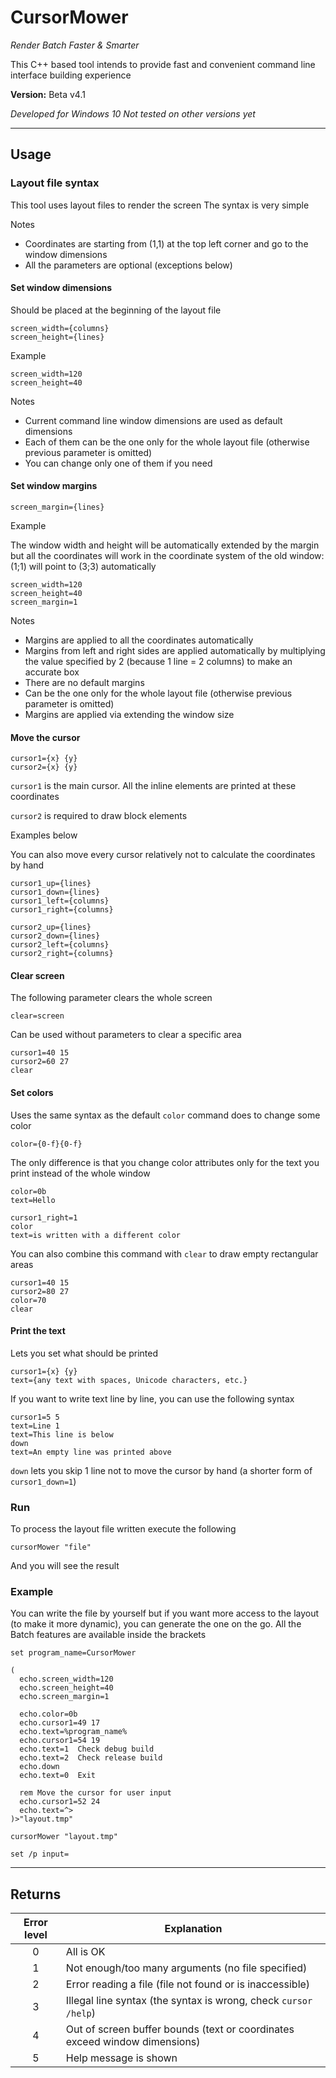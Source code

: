 # CursorMower

*Render Batch Faster & Smarter*

This C++ based tool intends to provide fast and convenient command line interface building experience

**Version:** Beta v4.1

*Developed for Windows 10*
*Not tested on other versions yet*

---

## Usage

### Layout file syntax

This tool uses layout files to render the screen
The syntax is very simple

Notes

- Coordinates are starting from (1,1) at the top left corner and go to the window dimensions
- All the parameters are optional (exceptions below)

#### Set window dimensions

Should be placed at the beginning of the layout file

```batch
screen_width={columns}
screen_height={lines}
```

Example

```batch
screen_width=120
screen_height=40
```

Notes

- Current command line window dimensions are used as default dimensions
- Each of them can be the one only for the whole layout file (otherwise previous parameter is omitted)
- You can change only one of them if you need

#### Set window margins

```batch
screen_margin={lines}
```

Example

The window width and height will be automatically extended by the margin but all the coordinates will work in the coordinate system of the old window: (1;1) will point to (3;3) automatically

```batch
screen_width=120
screen_height=40
screen_margin=1
```

Notes

- Margins are applied to all the coordinates automatically
- Margins from left and right sides are applied automatically by multiplying the value specified by 2 (because 1 line = 2 columns) to make an accurate box
- There are no default margins
- Can be the one only for the whole layout file (otherwise previous parameter is omitted)
- Margins are applied via extending the window size

#### Move the cursor

```batch
cursor1={x} {y}
cursor2={x} {y}
```

`cursor1` is the main cursor. All the inline elements are printed at these coordinates

`cursor2` is required to draw block elements

Examples below

You can also move every cursor relatively not to calculate the coordinates by hand

```batch
cursor1_up={lines}
cursor1_down={lines}
cursor1_left={columns}
cursor1_right={columns}

cursor2_up={lines}
cursor2_down={lines}
cursor2_left={columns}
cursor2_right={columns}
```

#### Clear screen

The following parameter clears the whole screen

```batch
clear=screen
```

Can be used without parameters to clear a specific area

```batch
cursor1=40 15
cursor2=60 27
clear
```

#### Set colors

Uses the same syntax as the default `color` command does to change some color

```batch
color={0-f}{0-f}
```

The only difference is that you change color attributes only for the text you print instead of the whole window

```batch
color=0b
text=Hello

cursor1_right=1
color
text=is written with a different color
```

You can also combine this command with `clear` to draw empty rectangular areas

```batch
cursor1=40 15
cursor2=80 27
color=70
clear
```

#### Print the text

Lets you set what should be printed

```batch
cursor1={x} {y}
text={any text with spaces, Unicode characters, etc.}
```

If you want to write text line by line, you can use the following syntax

```batch
cursor1=5 5
text=Line 1
text=This line is below
down
text=An empty line was printed above
```

`down` lets you skip 1 line not to move the cursor by hand (a shorter form of `cursor1_down=1`)

### Run

To process the layout file written execute the following

```batch
cursorMower "file"
```

And you will see the result

### Example

You can write the file by yourself but if you want more access to the layout (to make it more dynamic), you can generate the one on the go. All the Batch features are available inside the brackets

```batch
set program_name=CursorMower

(
  echo.screen_width=120
  echo.screen_height=40
  echo.screen_margin=1

  echo.color=0b
  echo.cursor1=49 17
  echo.text=%program_name%
  echo.cursor1=54 19
  echo.text=1  Check debug build
  echo.text=2  Check release build
  echo.down
  echo.text=0  Exit

  rem Move the cursor for user input
  echo.cursor1=52 24
  echo.text=^> 
)>"layout.tmp"

cursorMower "layout.tmp"

set /p input=
```

---

## Returns

| Error level | Explanation                                                                |
|:-----------:| -------------------------------------------------------------------------- |
|      0      | All is OK                                                                  |
|      1      | Not enough/too many arguments (no file specified)                          |
|      2      | Error reading a file (file not found or is inaccessible)                   |
|      3      | Illegal line syntax (the syntax is wrong, check `cursor /help`)            |
|      4      | Out of screen buffer bounds (text or coordinates exceed window dimensions) |
|      5      | Help message is shown                                                      |